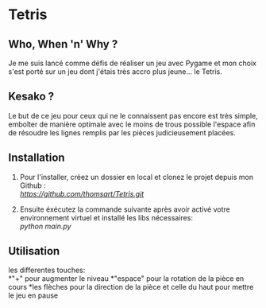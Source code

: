 # Tetris
<h2>Who, When 'n' Why ?</h2>

<p>Je me suis lancé comme défis de réaliser un jeu avec Pygame et mon choix s'est porté sur un jeu dont j'étais très accro plus jeune... le Tetris.</p>

<h2>Kesako ?</h2>

<p>Le but de ce jeu pour ceux qui ne le connaissent pas encore est très simple, emboîter de manière optimale avec le moins de trous possible l'espace afin de résoudre les lignes remplis par les pièces judicieusement placées.</p>

<h2>Installation</h2>

1. Pour l'installer, créez un dossier en local et clonez le projet depuis mon Github :<br>
<em>https://github.com/thomsart/Tetris.git</em>

2. Ensuite éxécutez la commande suivante après avoir activé votre environnement virtuel et installé les libs nécessaires:<br>
<em>python main.py</em>

<h2>Utilisation</h2>
<p>les differentes touches:<br>
    *"+" pour augmenter le niveau
    *"espace" pour la rotation de la pièce en cours
    *les flèches pour la direction de la pièce et celle du haut pour mettre le jeu en pause</p>
